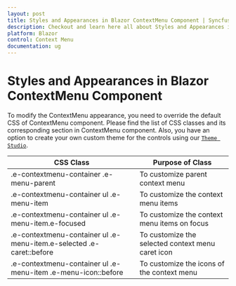 ```yaml
---
layout: post
title: Styles and Appearances in Blazor ContextMenu Component | Syncfusion
description: Checkout and learn here all about Styles and Appearances in Syncfusion Blazor ContextMenu component and more.
platform: Blazor
control: Context Menu
documentation: ug
---
```


# Styles and Appearances in Blazor ContextMenu Component

To modify the ContextMenu appearance, you need to override the default CSS of ContextMenu component. Please find the list of CSS classes and its corresponding section in ContextMenu component. Also, you have an option to create your own custom theme for the controls using our [`Theme Studio`](https://ej2.syncfusion.com/themestudio/?theme=material).

| CSS Class | Purpose of Class |
| ----- | ----- |
| .e-contextmenu-container .e-menu-parent | To customize parent context menu |
| .e-contextmenu-container ul .e-menu-item | To customize the context menu items |
| .e-contextmenu-container ul .e-menu-item.e-focused | To customize the context menu items on focus |
| .e-contextmenu-container ul .e-menu-item.e-selected .e-caret::before | To customize the selected context menu caret icon |
| .e-contextmenu-container ul .e-menu-item .e-menu-icon::before | To customize the icons of the context menu |